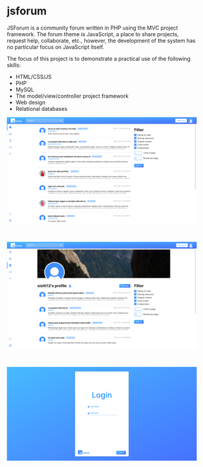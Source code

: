# jsforum

JSForum is a community forum written in PHP using the MVC project framework. The forum theme is JavaScript, a place to share projects, request help, collaborate, etc., however, the development of the system has no particular focus on JavaScript itself. 

The focus of this project is to demonstrate a practical use of the following skills:
* HTML/CSS/JS
* PHP
* MySQL
* The model/view/controller project framework
* Web design
* Relational databases

![](https://github.com/barjoco/php-forum/blob/master/preview.png)

<br>

![](https://github.com/barjoco/php-forum/blob/master/preview2.png)

<br>

![](https://github.com/barjoco/php-forum/blob/master/preview3.png)

